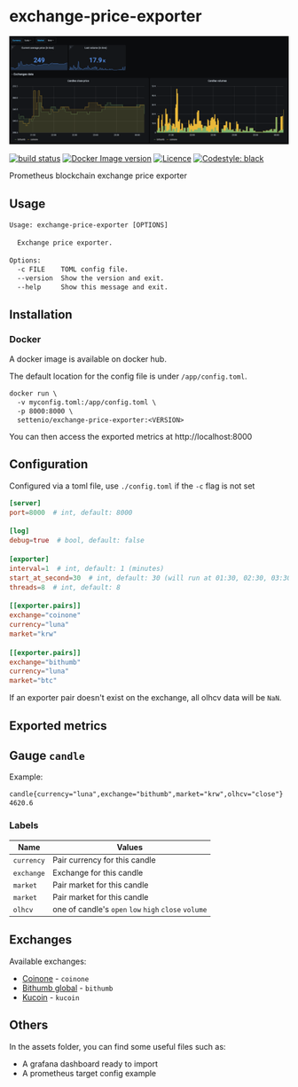 # exchange-price-exporter

<img src="./assets/screenshot.png">

<a href="../../actions"><img alt="build status" src="https://github.com/setten-io/exchange-price-exporter/workflows/build/badge.svg"></a>
<a href="https://hub.docker.com/repository/docker/settenio/exchange-price-exporter"><img alt="Docker Image version" src="https://img.shields.io/docker/v/settenio/exchange-price-exporter?sort=semver"></a>
<a href="LICENSE"><img alt="Licence" src="https://img.shields.io/github/license/setten-io/exchange-price-exporter"></a>
<a href="https://github.com/psf/black"><img alt="Codestyle: black" src="https://img.shields.io/badge/codestyle-black-black"></a>

Prometheus blockchain exchange price exporter



## Usage

```
Usage: exchange-price-exporter [OPTIONS]

  Exchange price exporter.

Options:
  -c FILE    TOML config file.
  --version  Show the version and exit.
  --help     Show this message and exit.
```

## Installation

### Docker

A docker image is available on docker hub.

The default location for the config file is under `/app/config.toml`.

```
docker run \
  -v myconfig.toml:/app/config.toml \
  -p 8000:8000 \
  settenio/exchange-price-exporter:<VERSION>
```

You can then access the exported metrics at http://localhost:8000

## Configuration

Configured via a toml file, use `./config.toml` if the `-c` flag is not set

```toml
[server]
port=8000  # int, default: 8000

[log]
debug=true  # bool, default: false

[exporter]
interval=1  # int, default: 1 (minutes)
start_at_second=30  # int, default: 30 (will run at 01:30, 02:30, 03:30, etc.)
threads=8  # int, default: 8

[[exporter.pairs]]
exchange="coinone"
currency="luna"
market="krw"

[[exporter.pairs]]
exchange="bithumb"
currency="luna"
market="btc"
```

If an exporter pair doesn't exist on the exchange, all olhcv data will be `NaN`.

## Exported metrics

## Gauge `candle`

Example:

```node
candle{currency="luna",exchange="bithumb",market="krw",olhcv="close"} 4620.6
```

### Labels

| Name       | Values                                               |
|------------|------------------------------------------------------|
| `currency` | Pair currency for this candle                        |
| `exchange` | Exchange for this candle                             |
| `market`   | Pair market for this candle                          |
| `market`   | Pair market for this candle                          |
| `olhcv`    | one of candle's `open` `low` `high` `close` `volume` |

## Exchanges

Available exchanges:

- [Coinone](https://coinone.co.kr/) - `coinone`
- [Bithumb global](https://bithumb.com) - `bithumb`
- [Kucoin](https://www.kucoin.com/) - `kucoin`

## Others

In the assets folder, you can find some useful files such as:

- A grafana dashboard ready to import
- A prometheus target config example
